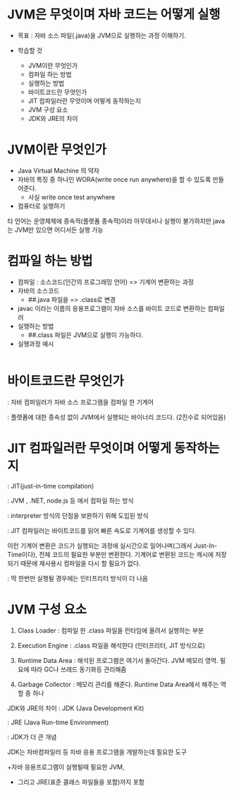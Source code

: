 # JVM은 무엇이며 자바 코드는 어떻게 실행
- 목표
: 자바 소스 파일(.java)을 JVM으로 실행하는 과정 이해하기.

- 학습할 것
  - JVM이란 무엇인가
  - 컴파일 하는 방법
  - 실행하는 방법
  - 바이트코드란 무엇인가
  - JIT 컴파일러란 무엇이며 어떻게 동작하는지
  - JVM 구성 요소
  - JDK와 JRE의 차이
  


# JVM이란 무엇인가
- Java  Virtual Machine 의 약자
- 자바의 특징 중 하나인 WORA(write once run anywhere)을 할 수 있도록 만들어준다.
  - 사실 write once test anywhere 
- 컴퓨터로 실행하기

타 언어는 운영체제에 종속적(플랫폼 종속적)이라 아무데서나 실행이 불가하지만 java는 JVM만 있으면 어디서든 실행 가능

 

# 컴파일 하는 방법
- 컴파일
  : 소스코드(인간의 프로그래밍 언어) => 기계어  변환하는 과정
- 자바의 소스코드
  - ##.java 파일을 => .class로 변경
- javac 이라는 이름의 응용프로그램이 자바 소스를 바이트 코드로 변환하는 컴파일러
- 실행하는 방법
  - ##.class 파일은 JVM으로 실행이 가능하다. 
- 실행과정 예시
```
```
 
# 바이트코드란 무엇인가
: 자바 컴파일러가 자바 소스 프로그램을 컴파일 한 기계어

: 플랫폼에 대한 종속성 없이 JVM에서 실행되는 바이너리 코드다. (2진수로 되어있음)

 

# JIT 컴파일러란 무엇이며 어떻게 동작하는지
: JIT(just-in-time compilation)

: JVM , .NET, node.js 등 에서 컴파일 하는 방식

: interpreter 방식의 단점을 보완하기 위해 도입된 방식

: JIT 컴파일러는 바이트코드를 읽어 빠른 속도로 기계어를 생성할 수 있다.

이런 기계어 변환은 코드가 실행되는 과정에 실시간으로 일어나며(그래서 Just-In-Time이다), 전체 코드의 필요한 부분만 변환한다. 기계어로 변환된 코드는 캐시에 저장되기 때문에 재사용시 컴파일을 다시 할 필요가 없다. 

: 딱 한번만 실행될 경우에는 인터프리터 방식이 더 나음

 

# JVM 구성 요소
1. Class Loader : 컴파일 한 .class 파일을 런타임에 올려서 실행하는 부분
2. Execution Engine : .class 파일을 해석한다 (인터프리터, JIT 방식으로)
3. Runtime Data Area : 해석된 프로그램은 여기서 돌아간다. JVM 메모리 영역.  필요에 따라 GC나 쓰레드 동기화등 관리해줌

 

4. Garbage Collector : 메모리 관리를 해준다. Runtime Data Area에서 해주는 역할 중 하나

 

JDK와 JRE의 차이
: JDK (Java Development Kit)

: JRE (Java Run-time Environment)

: JDK가 더 큰 개념 

JDK는 자바컴파일러 등 자바 응용 프로그램을 개발하는데 필요한 도구

+자바 응용프로그램이 실행될때 필요한 JVM,

+ 그리고 JRE(표준 클래스 파일들을 포함)까지 포함

